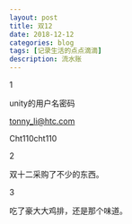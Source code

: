 ```yaml
---
layout: post
title: 双12
date: 2018-12-12
categories: blog
tags: [记录生活的点点滴滴]
description: 流水账
---
```


1 

unity的用户名密码

tonny_li@htc.com

Cht110cht110

2

双十二采购了不少的东西。

3

吃了豪大大鸡排，还是那个味道。





